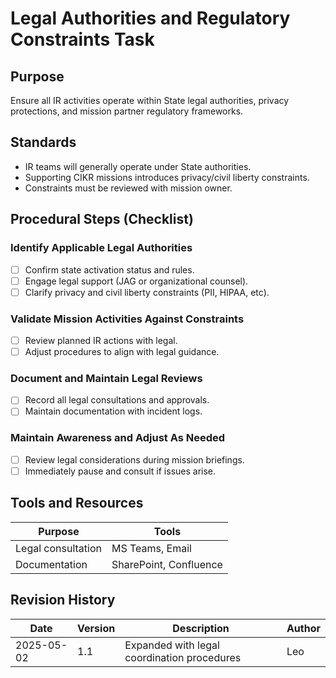# Legal Authorities and Regulatory Constraints Task

## Purpose

Ensure all IR activities operate within State legal authorities, privacy protections, and mission partner regulatory frameworks.

## Standards

- IR teams will generally operate under State authorities.
- Supporting CIKR missions introduces privacy/civil liberty constraints.
- Constraints must be reviewed with mission owner.

## Procedural Steps (Checklist)

### Identify Applicable Legal Authorities

- [ ] Confirm state activation status and rules.
- [ ] Engage legal support (JAG or organizational counsel).
- [ ] Clarify privacy and civil liberty constraints (PII, HIPAA, etc).

### Validate Mission Activities Against Constraints

- [ ] Review planned IR actions with legal.
- [ ] Adjust procedures to align with legal guidance.

### Document and Maintain Legal Reviews

- [ ] Record all legal consultations and approvals.
- [ ] Maintain documentation with incident logs.

### Maintain Awareness and Adjust As Needed

- [ ] Review legal considerations during mission briefings.
- [ ] Immediately pause and consult if issues arise.

## Tools and Resources

| Purpose | Tools |
|---------|-------|
| Legal consultation | MS Teams, Email |
| Documentation | SharePoint, Confluence |

## Revision History

| Date | Version | Description | Author |
|------|---------|-------------|--------|
| 2025-05-02 | 1.1 | Expanded with legal coordination procedures | Leo |
